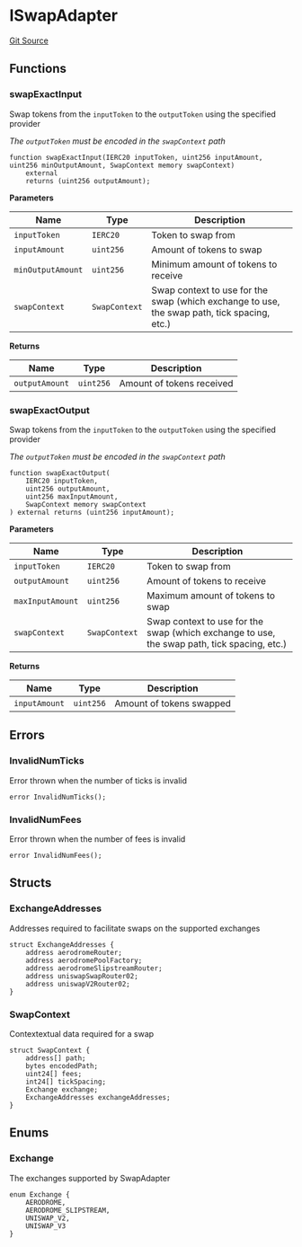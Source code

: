 # ISwapAdapter
[Git Source](https://github.com/seamless-protocol/ilm-v2/blob/002c85336929e7b2f8b2193e3cb727fe9cf4b9e6/src/interfaces/periphery/ISwapAdapter.sol)


## Functions
### swapExactInput

Swap tokens from the `inputToken` to the `outputToken` using the specified provider

*The `outputToken` must be encoded in the `swapContext` path*


```solidity
function swapExactInput(IERC20 inputToken, uint256 inputAmount, uint256 minOutputAmount, SwapContext memory swapContext)
    external
    returns (uint256 outputAmount);
```
**Parameters**

|Name|Type|Description|
|----|----|-----------|
|`inputToken`|`IERC20`|Token to swap from|
|`inputAmount`|`uint256`|Amount of tokens to swap|
|`minOutputAmount`|`uint256`|Minimum amount of tokens to receive|
|`swapContext`|`SwapContext`|Swap context to use for the swap (which exchange to use, the swap path, tick spacing, etc.)|

**Returns**

|Name|Type|Description|
|----|----|-----------|
|`outputAmount`|`uint256`|Amount of tokens received|


### swapExactOutput

Swap tokens from the `inputToken` to the `outputToken` using the specified provider

*The `outputToken` must be encoded in the `swapContext` path*


```solidity
function swapExactOutput(
    IERC20 inputToken,
    uint256 outputAmount,
    uint256 maxInputAmount,
    SwapContext memory swapContext
) external returns (uint256 inputAmount);
```
**Parameters**

|Name|Type|Description|
|----|----|-----------|
|`inputToken`|`IERC20`|Token to swap from|
|`outputAmount`|`uint256`|Amount of tokens to receive|
|`maxInputAmount`|`uint256`|Maximum amount of tokens to swap|
|`swapContext`|`SwapContext`|Swap context to use for the swap (which exchange to use, the swap path, tick spacing, etc.)|

**Returns**

|Name|Type|Description|
|----|----|-----------|
|`inputAmount`|`uint256`|Amount of tokens swapped|


## Errors
### InvalidNumTicks
Error thrown when the number of ticks is invalid


```solidity
error InvalidNumTicks();
```

### InvalidNumFees
Error thrown when the number of fees is invalid


```solidity
error InvalidNumFees();
```

## Structs
### ExchangeAddresses
Addresses required to facilitate swaps on the supported exchanges


```solidity
struct ExchangeAddresses {
    address aerodromeRouter;
    address aerodromePoolFactory;
    address aerodromeSlipstreamRouter;
    address uniswapSwapRouter02;
    address uniswapV2Router02;
}
```

### SwapContext
Contextextual data required for a swap


```solidity
struct SwapContext {
    address[] path;
    bytes encodedPath;
    uint24[] fees;
    int24[] tickSpacing;
    Exchange exchange;
    ExchangeAddresses exchangeAddresses;
}
```

## Enums
### Exchange
The exchanges supported by SwapAdapter


```solidity
enum Exchange {
    AERODROME,
    AERODROME_SLIPSTREAM,
    UNISWAP_V2,
    UNISWAP_V3
}
```

